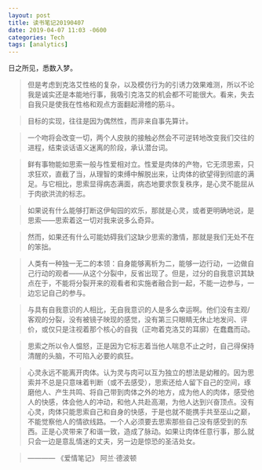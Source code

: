 ```yaml
---
layout: post
title: 读书笔记20190407
date: 2019-04-07 11:03 -0600
categories: Tech
tags: [analytics]
---
```


日之所见，悉数入梦。

 > 但是考虑到克洛艾性格的复杂，以及模仿行为的引诱力效果难测，所以不论我是诚实还是本能地行事，我吸引克洛艾的机会都不可能很大。看来，失去自我只是使我在性格和观点方面翻起滑稽的筋斗。

> 目标的实现，往往是因为偶然性，而非来自事先算计。

> 一个吻将会改变一切，两个人皮肤的接触必然会不可逆转地改变我们交往的进程，结束谈话语义迷离的阶段，承认潜台词。

> 鲜有事物能如思索一般与性爱相对立。性爱是肉体的产物，它无须思索，只求狂欢，直截了当，从理智的束缚中解脱出来，让肉体的欲望得到彻底的满足。与它相比，思索显得病态满面，病态地要求恢复秩序，是心灵不能屈从于肉欲洪流的标志。

> 如果说有什么能够打断这伊甸园的欢乐，那就是心灵，或者更明确地说，是思索——思索着这一切对我来说多么奇异。

> 然而，如果还有什么可能妨碍我们这缺少思索的激情，那就是我们无处不在的笨拙。

> 人类有一种独一无二的本领：自身能够离析为二，能够一边行动，一边做自己行动的观者——从这个分裂中，反省出现了。但是，过分的自我意识其缺点在于，不能将分裂开来的观看者和实施者融合到一起，不能一边参与，一边忘记自己的参与。

> 与具有自我意识的人相比，无自我意识的人是多么幸运啊。他们没有主观/客观的分裂，没有被镜子映现的感觉，没有第三只眼睛无休止地发问、评价，或仅只是注视着那个核心的自我（正吻着克洛艾的耳廓）在蠢蠢而动。

> 思索之所以令人愠怒，正是因为它标志着当他人喘息不止之时，自己得保持清醒的头脑，不可陷入必要的疯狂。

> 心灵永远不能离开肉体。认为灵与肉可以互为独立的想法是幼稚的。因为思索并不总是只意味着判断（或不去感受），思索还给人留下自己的空间，琢磨他人、产生共鸣、将自己带到肉体之外的地方，成为他人的肉体，感受他人的快感，体会他人的冲动，和他人共赴高潮，为他人达到兴奋顶点。没有心灵，肉体只能思索自己和自身的快感，于是也就不能携手共至巫山之巅，不能觉察他人的情欲线路。一个人必须要去思索那些自己没有感受到的东西。正是心灵带来了和谐一致，造成了脉动。如果让肉体任意行事，那么就只会一边是意乱情迷的丈夫，另一边是惊恐的圣洁处女。

> ———— 《爱情笔记》 阿兰·德波顿
